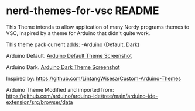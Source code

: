 # nerd-themes-for-vsc README

This Theme intends to allow application of many Nerdy programs themes to VSC, inspired by a theme for Arduino that didn't quite work.

This theme pack current adds:
    -Arduino (Default, Dark)

Arduino Default.
[Arduino Default Theme Screenshot](https://github.com/OscarEwen/nerd-themes-for-vsc/blob/main/Arduino-Default-Theme-Screenshot.png)

Arduino Dark.
[Arduino Dark Theme Screenshot](https://github.com/OscarEwen/nerd-themes-for-vsc/blob/main/Arduino-Dark-Theme-Screenshot.png)

Inspired by: https://github.com/LintangWisesa/Custom-Arduino-Themes 

Arduino Theme Modified and imported from: https://github.com/arduino/arduino-ide/tree/main/arduino-ide-extension/src/browser/data
